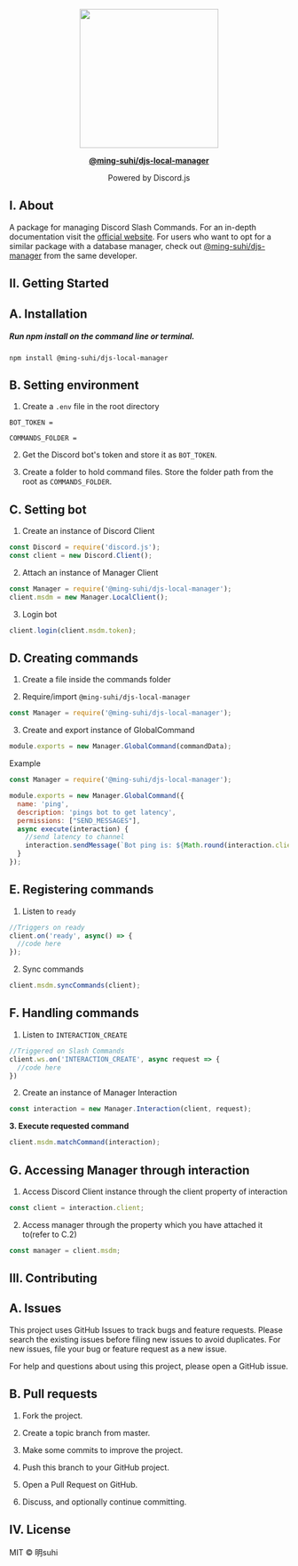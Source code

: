 <p align="center">
  <img src="https://raw.githubusercontent.com/ming-suhi/djs-local-manager/master/assets/logo.svg" width="250" align="center" />
</p>

<p align="center">
  <a href="https://github.com/ming-suhi/djs-local-manager" target="_blank">
    <strong>@ming-suhi/djs-local-manager</strong>
  </a>
</p>

<p align="center">Powered by Discord.js</p>


## I. About
A package for managing Discord Slash Commands. For an in-depth documentation visit the <a href="https://ming-suhi.github.io/djs-local-manager/" target="_blank">official website</a>. For users who want to opt for a similar package with a database manager, check out <a href="https://github.com/ming-suhi/djs-manager" target="_blank">@ming-suhi/djs-manager</a> from the same developer. 


## II. Getting Started

## A. Installation

##### Run npm install on the command line or terminal.
```
npm install @ming-suhi/djs-local-manager
```


## B. Setting environment

1. Create a `.env` file in the root directory

```env
BOT_TOKEN = 

COMMANDS_FOLDER =
```

2. Get the Discord bot's token and store it as `BOT_TOKEN`.

3. Create a folder to hold command files. Store the folder path from the root as `COMMANDS_FOLDER`.


## C. Setting bot

1. Create an instance of Discord Client
```js
const Discord = require('discord.js');
const client = new Discord.Client();
```

2. Attach an instance of Manager Client
```js
const Manager = require('@ming-suhi/djs-local-manager');
client.msdm = new Manager.LocalClient();
```

3. Login bot
```js
client.login(client.msdm.token);
```


## D. Creating commands

1. Create a file inside the commands folder

2. Require/import `@ming-suhi/djs-local-manager`
```js
const Manager = require('@ming-suhi/djs-local-manager');
```

3. Create and export instance of GlobalCommand
```js
module.exports = new Manager.GlobalCommand(commandData);
```

Example
```js
const Manager = require('@ming-suhi/djs-local-manager');

module.exports = new Manager.GlobalCommand({
  name: 'ping',
  description: 'pings bot to get latency',
  permissions: ["SEND_MESSAGES"],
  async execute(interaction) {
    //send latency to channel
    interaction.sendMessage(`Bot ping is: ${Math.round(interaction.client.ws.ping)}ms`);
  }
});
```


## E. Registering commands

1. Listen to `ready`
```js
//Triggers on ready
client.on('ready', async() => {
  //code here
});
```

2. Sync commands
```js
client.msdm.syncCommands(client);
```


## F. Handling commands

1. Listen to `INTERACTION_CREATE`
```js
//Triggered on Slash Commands
client.ws.on('INTERACTION_CREATE', async request => {
  //code here
})
```

2. Create an instance of Manager Interaction
```js
const interaction = new Manager.Interaction(client, request);
```

**3. Execute requested command**
```js
client.msdm.matchCommand(interaction);
```


## G. Accessing Manager through interaction

1. Access Discord Client instance through the client property of interaction
```js
const client = interaction.client;
```

2. Access manager through the property which you have attached it to(refer to C.2)
```js
const manager = client.msdm;
```


## III. Contributing
## A. Issues
This project uses GitHub Issues to track bugs and feature requests. Please search the existing issues before filing new issues to avoid duplicates. For new issues, file your bug or feature request as a new issue.

For help and questions about using this project, please open a GitHub issue.

## B. Pull requests

1. Fork the project.

2. Create a topic branch from master.

3. Make some commits to improve the project.

4. Push this branch to your GitHub project.

5. Open a Pull Request on GitHub.

6. Discuss, and optionally continue committing.


## IV. License
MIT © 明suhi
